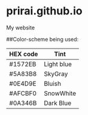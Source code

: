 # prirai.github.io
My website

##Color-scheme being used:

| HEX code | Tint |
|------------|---------|
| #1572EB | Light blue|
| #5A83B8 | SkyGray |
| #0E4D9E | Bluish |
| #AFCBF0 | SnowWhite |
| #0A346B | Dark Blue |
